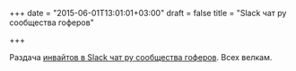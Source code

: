 +++
date = "2015-06-01T13:01:01+03:00"
draft = false
title = "Slack чат ру сообщества гоферов"

+++

<p>Раздача <a href="http://4gophers.com/slack">инвайтов в Slack чат ру сообщества гоферов</a>. Всех велкам.</p>

